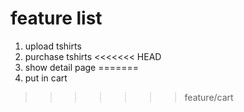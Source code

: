 # feature list
1. upload tshirts
2. purchase tshirts
<<<<<<< HEAD
3. show detail page
=======
3. put in cart
>>>>>>> feature/cart
